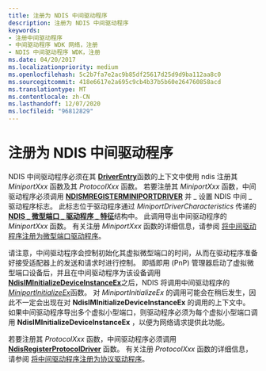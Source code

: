 ```yaml
---
title: 注册为 NDIS 中间驱动程序
description: 注册为 NDIS 中间驱动程序
keywords:
- 注册中间驱动程序
- 中间驱动程序 WDK 网络，注册
- NDIS 中间驱动程序 WDK，注册
ms.date: 04/20/2017
ms.localizationpriority: medium
ms.openlocfilehash: 5c2b7fa7e2ac9b85df25617d25d9d9ba112aa8c0
ms.sourcegitcommit: 418e6617e2a695c9cb4b37b5b60e264760858acd
ms.translationtype: MT
ms.contentlocale: zh-CN
ms.lasthandoff: 12/07/2020
ms.locfileid: "96812829"
---
```

# <a name="registering-as-an-ndis-intermediate-driver"></a>注册为 NDIS 中间驱动程序





NDIS 中间驱动程序必须在其 [**DriverEntry**](/windows-hardware/drivers/ddi/wdm/nc-wdm-driver_initialize)函数的上下文中使用 ndis 注册其 *MiniportXxx* 函数及其 *ProtocolXxx* 函数。 若要注册其 *MiniportXxx* 函数，中间驱动程序必须调用 [**NDISMREGISTERMINIPORTDRIVER**](/windows-hardware/drivers/ddi/ndis/nf-ndis-ndismregisterminiportdriver) 并 \_ 设置 NDIS 中间 \_ 驱动程序标志。 此标志位于驱动程序通过 *MiniportDriverCharacteristics* 传递的 [**NDIS \_ 微型端口 \_ 驱动程序 \_ 特征**](/windows-hardware/drivers/ddi/ndis/ns-ndis-_ndis_miniport_driver_characteristics)结构中。 此调用导出中间驱动程序的 *MiniportXxx* 函数。 有关注册 *MiniportXxx* 函数的详细信息，请参阅 [将中间驱动程序注册为微型端口驱动程序](registering-an-intermediate-driver-as-a-miniport-driver.md)。

请注意，中间驱动程序会控制初始化其虚拟微型端口的时间，从而在驱动程序准备好接受适配器上的发送和请求时进行控制。 即插即用 (PnP) 管理器启动了虚拟微型端口设备后，并且在中间驱动程序为该设备调用 [**NdisIMInitializeDeviceInstanceEx**](/windows-hardware/drivers/ddi/ndis/nf-ndis-ndisiminitializedeviceinstanceex)之后，NDIS 将调用中间驱动程序的 [*MiniportInitializeEx*](/windows-hardware/drivers/ddi/ndis/nc-ndis-miniport_initialize)函数。 对 *MiniportInitializeEx* 的调用可能会在稍后发生，因此不一定会出现在对 **NdisIMInitializeDeviceInstanceEx** 的调用的上下文中。 如果中间驱动程序导出多个虚拟小型端口，则驱动程序必须为每个虚拟小型端口调用 **NdisIMInitializeDeviceInstanceEx** ，以便为网络请求提供此功能。

若要注册其 *ProtocolXxx* 函数，中间驱动程序必须调用 [**NdisRegisterProtocolDriver**](/windows-hardware/drivers/ddi/ndis/nf-ndis-ndisregisterprotocoldriver) 函数。 有关注册 *ProtocolXxx* 函数的详细信息，请参阅 [将中间驱动程序注册为协议驱动程序](registering-an-intermediate-driver-as-a-protocol.md)。

 

